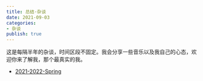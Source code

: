 ```yaml
---
title: 总结·杂谈
date: 2021-09-03
categories: 
- 杂谈
publish: true
---
```


这是每隔半年的杂谈，时间区段不固定。我会分享一些音乐以及我自己的心态，欢迎你来了解我，那个最真实的我。

- [2021-2022-Spring](./2021-2022-spring.md)